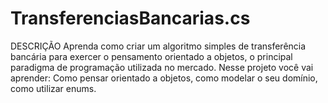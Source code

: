 # TransferenciasBancarias.cs
DESCRIÇÃO
Aprenda como criar um algoritmo simples de transferência bancária para exercer o pensamento orientado a objetos, o principal paradigma de programação utilizada no mercado. Nesse projeto você vai aprender: Como pensar orientado a objetos, como modelar o seu domínio, como utilizar enums.
